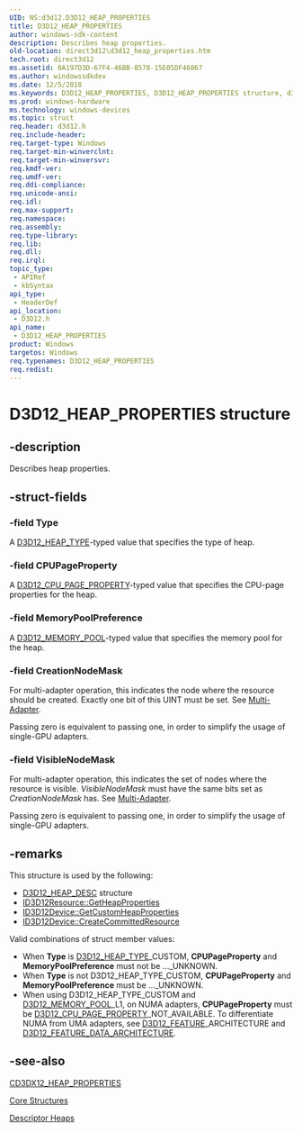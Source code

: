 ```yaml
---
UID: NS:d3d12.D3D12_HEAP_PROPERTIES
title: D3D12_HEAP_PROPERTIES
author: windows-sdk-content
description: Describes heap properties.
old-location: direct3d12\d3d12_heap_properties.htm
tech.root: direct3d12
ms.assetid: 0A197D3D-67F4-46BB-8578-15E05DF46067
ms.author: windowssdkdev
ms.date: 12/5/2018
ms.keywords: D3D12_HEAP_PROPERTIES, D3D12_HEAP_PROPERTIES structure, d3d12/D3D12_HEAP_PROPERTIES, direct3d12.d3d12_heap_properties
ms.prod: windows-hardware
ms.technology: windows-devices
ms.topic: struct
req.header: d3d12.h
req.include-header: 
req.target-type: Windows
req.target-min-winverclnt: 
req.target-min-winversvr: 
req.kmdf-ver: 
req.umdf-ver: 
req.ddi-compliance: 
req.unicode-ansi: 
req.idl: 
req.max-support: 
req.namespace: 
req.assembly: 
req.type-library: 
req.lib: 
req.dll: 
req.irql: 
topic_type:
 - APIRef
 - kbSyntax
api_type:
 - HeaderDef
api_location:
 - D3D12.h
api_name:
 - D3D12_HEAP_PROPERTIES
product: Windows
targetos: Windows
req.typenames: D3D12_HEAP_PROPERTIES
req.redist: 
---
```


# D3D12_HEAP_PROPERTIES structure


## -description


Describes heap properties.


## -struct-fields




### -field Type

A <a href="https://msdn.microsoft.com/5B1EA8A6-BD59-4B92-B6C4-A5C26D0B16D4">D3D12_HEAP_TYPE</a>-typed value that specifies the type of heap.
          


### -field CPUPageProperty

A <a href="https://msdn.microsoft.com/92C1DBB9-213C-4623-B6AA-B790E081F123">D3D12_CPU_PAGE_PROPERTY</a>-typed value that specifies the CPU-page properties for the heap.
          


### -field MemoryPoolPreference

A <a href="https://msdn.microsoft.com/EFA3FF00-F121-4ED8-AF83-1952C73AE06D">D3D12_MEMORY_POOL</a>-typed value that specifies the memory pool for the heap.
          


### -field CreationNodeMask

For multi-adapter operation, this indicates the node where the resource should be created.
              Exactly one bit of this UINT must be set.
              See <a href="https://msdn.microsoft.com/CC4C6594-D48F-40C1-93EE-9F98532BC038">Multi-Adapter</a>.
            

Passing zero is equivalent to passing one, in order to simplify the usage of single-GPU adapters.
            


### -field VisibleNodeMask

For multi-adapter operation, this indicates the set of nodes where the resource is visible.
              <i>VisibleNodeMask</i> must have the same bits set as <i>CreationNodeMask</i> has.
              See <a href="https://msdn.microsoft.com/CC4C6594-D48F-40C1-93EE-9F98532BC038">Multi-Adapter</a>.
            

Passing zero is equivalent to passing one, in order to simplify the usage of single-GPU adapters.
            


## -remarks



This structure is used by the following:
        

<ul>
<li>
<a href="https://msdn.microsoft.com/3A473476-F37E-4F01-B121-87E998EE9411">D3D12_HEAP_DESC</a> structure
          </li>
<li>
<a href="https://msdn.microsoft.com/7F76986D-02F1-4E5A-B9A4-CFB021B72026">ID3D12Resource::GetHeapProperties</a>
</li>
<li>
<a href="https://msdn.microsoft.com/FD1A7C77-24C3-49D5-8F20-01D5FF7FC895">ID3D12Device::GetCustomHeapProperties</a>
</li>
<li>
<a href="https://msdn.microsoft.com/FF9E8F11-F2C5-4A96-8E25-140870D15DA9">ID3D12Device::CreateCommittedResource</a>
</li>
</ul>
Valid combinations of struct member values:
        

<ul>
<li>When <b>Type</b> is <a href="https://msdn.microsoft.com/5B1EA8A6-BD59-4B92-B6C4-A5C26D0B16D4">D3D12_HEAP_TYPE</a>_CUSTOM,
            <b>CPUPageProperty</b> and <b>MemoryPoolPreference</b> must not be ..._UNKNOWN.
          </li>
<li>When <b>Type</b> is not D3D12_HEAP_TYPE_CUSTOM,
            <b>CPUPageProperty</b> and <b>MemoryPoolPreference</b> must be ..._UNKNOWN.
          </li>
<li>When using D3D12_HEAP_TYPE_CUSTOM and <a href="https://msdn.microsoft.com/EFA3FF00-F121-4ED8-AF83-1952C73AE06D">D3D12_MEMORY_POOL</a>_L1, on NUMA adapters,
            <b>CPUPageProperty</b> must be <a href="https://msdn.microsoft.com/92C1DBB9-213C-4623-B6AA-B790E081F123">D3D12_CPU_PAGE_PROPERTY</a>_NOT_AVAILABLE.
            To differentiate NUMA from UMA adapters, see
            <a href="https://msdn.microsoft.com/165ECFE0-1B18-4A26-8B9C-3CE53776A349">D3D12_FEATURE</a>_ARCHITECTURE and
            <a href="https://msdn.microsoft.com/FA16A260-3CC9-4F32-A97B-8A561A01C138">D3D12_FEATURE_DATA_ARCHITECTURE</a>.
          </li>
</ul>



## -see-also




<a href="https://msdn.microsoft.com/AC759F25-D643-412D-AA83-3A2C040BE64B">CD3DX12_HEAP_PROPERTIES</a>



<a href="https://msdn.microsoft.com/7FE8796A-98D1-4333-8755-2A47567460B3">Core Structures</a>



<a href="https://msdn.microsoft.com/04D3FACF-21EC-45CA-AD9B-78FDCDDC7136">Descriptor Heaps</a>
 

 

